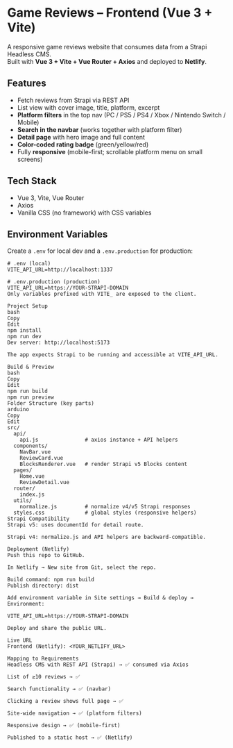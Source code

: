 # Game Reviews – Frontend (Vue 3 + Vite)

A responsive game reviews website that consumes data from a Strapi Headless CMS.  
Built with **Vue 3 + Vite + Vue Router + Axios** and deployed to **Netlify**.

## Features

- Fetch reviews from Strapi via REST API
- List view with cover image, title, platform, excerpt
- **Platform filters** in the top nav (PC / PS5 / PS4 / Xbox / Nintendo Switch / Mobile)
- **Search in the navbar** (works together with platform filter)
- **Detail page** with hero image and full content
- **Color-coded rating badge** (green/yellow/red)
- Fully **responsive** (mobile-first; scrollable platform menu on small screens)

## Tech Stack

- Vue 3, Vite, Vue Router
- Axios
- Vanilla CSS (no framework) with CSS variables

## Environment Variables

Create a `.env` for local dev and a `.env.production` for production:

```env
# .env (local)
VITE_API_URL=http://localhost:1337

# .env.production (production)
VITE_API_URL=https://YOUR-STRAPI-DOMAIN
Only variables prefixed with VITE_ are exposed to the client.

Project Setup
bash
Copy
Edit
npm install
npm run dev
Dev server: http://localhost:5173

The app expects Strapi to be running and accessible at VITE_API_URL.

Build & Preview
bash
Copy
Edit
npm run build
npm run preview
Folder Structure (key parts)
arduino
Copy
Edit
src/
  api/
    api.js               # axios instance + API helpers
  components/
    NavBar.vue
    ReviewCard.vue
    BlocksRenderer.vue   # render Strapi v5 Blocks content
  pages/
    Home.vue
    ReviewDetail.vue
  router/
    index.js
  utils/
    normalize.js         # normalize v4/v5 Strapi responses
  styles.css             # global styles (responsive helpers)
Strapi Compatibility
Strapi v5: uses documentId for detail route.

Strapi v4: normalize.js and API helpers are backward-compatible.

Deployment (Netlify)
Push this repo to GitHub.

In Netlify → New site from Git, select the repo.

Build command: npm run build
Publish directory: dist

Add environment variable in Site settings → Build & deploy → Environment:

VITE_API_URL=https://YOUR-STRAPI-DOMAIN

Deploy and share the public URL.

Live URL
Frontend (Netlify): <YOUR_NETLIFY_URL>

Mapping to Requirements
Headless CMS with REST API (Strapi) → ✅ consumed via Axios

List of ≥10 reviews → ✅

Search functionality → ✅ (navbar)

Clicking a review shows full page → ✅

Site-wide navigation → ✅ (platform filters)

Responsive design → ✅ (mobile-first)

Published to a static host → ✅ (Netlify)
